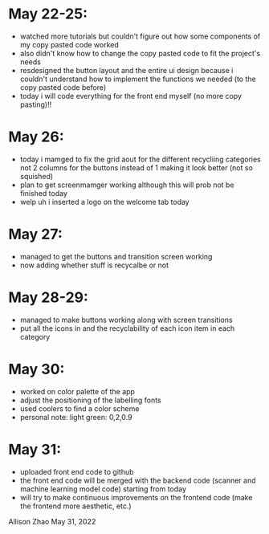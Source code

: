 # May 22-25:
- watched more tutorials but couldn't figure out how some components of my copy pasted code worked
- also didn't know how to change the copy pasted code to fit the project's needs
- resdesigned the button layout and the entire ui design because i couldn't understand  how to implement the functions we needed (to the copy pasted code  before)
- today i will code everything for the front end myself (no more copy pasting)!!

# May 26:
- today i mamged to fix the grid aout for the different recycliing categories
	not 2 columns for the buttons instead of 1 making it look better (not so squished)
- plan to get screenmamger working although this will prob not be finished today
- welp uh i inserted a logo on the welcome tab today

# May 27:
- managed to get the buttons and transition screen working
- now adding whether stuff is recycalbe or not

# May 28-29:
- managed to make buttons working along with screen transitions
- put all the icons in and the recyclability of each icon item in each category

# May 30:
- worked on color palette of the app
- adjust the positioning of the labelling fonts
- used coolers to find a color scheme
- personal note: light green: 0,2,0.9

# May 31:
- uploaded front end code to github
- the front end code will be merged with the backend code (scanner and machine learning model code) starting from today
- will try to make continuous improvements on the frontend code (make the frontend more aesthetic, etc.)

Allison Zhao
May 31, 2022
